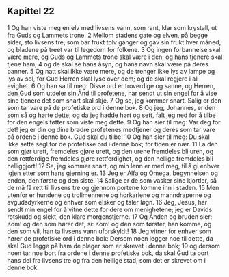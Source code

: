 ## Kapittel 22

1 Og han viste meg en elv med livsens vann, som rant, klar som krystall, ut fra Guds og Lammets trone.
2 Mellom stadens gate og elven, på begge sider, sto livsens tre, som bar frukt tolv ganger og gav sin frukt hver måned; og bladene på treet var til legedom for folkene.
3 Og ingen forbannelse skal være mere, og Guds og Lammets trone skal være i den, og hans tjenere skal tjene ham,
4 og de skal se hans åsyn, og hans navn skal være på deres panner.
5 Og natt skal ikke være mere, og de trenger ikke lys av lampe og lys av sol, for Gud Herren skal lyse over dem; og de skal regjere i all evighet.
6 Og han sa til meg: Disse ord er troverdige og sanne, og Herren, den Gud som utdeler sin Ånd til profetene, har sendt ut sin engel for å vise sine tjenere det som snart skal skje.
7 Og se, jeg kommer snart. Salig er den som tar vare på de profetiske ord i denne bok.
8 Og jeg, Johannes, er den som så og hørte dette; og da jeg hadde hørt og sett, falt jeg ned for å tilbe for den engels føtter som viste meg dette.
9 Og han sier til meg: Var deg for det! jeg er din og dine brødre profetenes medtjener og deres som tar vare på ordene i denne bok. Gud skal du tilbe!
10 Og han sier til meg: Du skal ikke sette segl for de profetiske ord i denne bok; for tiden er nær.
11 La den som gjør urett, fremdeles gjøre urett, og den urene fremdeles bli uren, og den rettferdige fremdeles gjøre rettferdighet, og den hellige fremdeles bli helliggjort!
12 Se, jeg kommer snart, og min lønn er med meg, til å gi enhver igjen etter som hans gjerning er.
13 Jeg er Alfa og Omega, begynnelsen og enden, den første og den siste.
14 Salige er de som vasker sine kjortler, så de må få rett til livsens tre og gjennom portene komme inn i staden.
15 Men utenfor er hundene og trollmennene og horkarlene og manndraperne og avgudsdyrkerne og enhver som elsker og taler løgn.
16 Jeg, Jesus, har sendt min engel for å vitne dette for dere om menighetene; jeg er Davids rotskudd og slekt, den klare morgenstjerne.
17 Og Ånden og bruden sier: Kom! og den som hører det, si: Kom! og den som tørster, han komme, og den som vil, han ta livsens vann uforskyldt!
18 Jeg vitner for enhver som hører de profetiske ord i denne bok: Dersom noen legger noe til dette, da skal Gud legge på ham de plager som er skrevet i denne bok;
19 og dersom noen tar noe bort fra ordene i denne profetiske bok, da skal Gud ta bort hans del fra livsens tre og fra den hellige stad, som det er skrevet om i denne bok.
